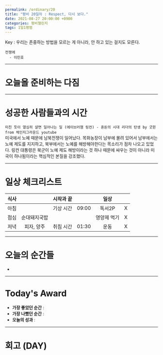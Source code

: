 ```yaml
---
permalink: /ordinary/20
title: "평비 20일차 : Respect, 다시 보다."
date: 2021-08-27 20:00:00 +0900
categories: 평비챌린지
tags: 1일1평범
---  
```

Key : 우리는 존중하는 방법을 모르는 게 아니라, 안 하고 있는 걸지도 모른다.  
```
전쟁에
  - 이민호
```

---
# 오늘을 준비하는 다짐


---
# 성공한 사람들과의 시간
`미친 듯이 열심히 살면 일어나는 일 (에이브러햄 링컨) - 혼돈의 시대 리더의 탄생 by 굿윈 from 체인지그라운드 youtube`  
미국에서 노예 때문에 남북전쟁이 일어났다. 목화농장이 남부에 몰려 있어서 남부에서는 노예 제도를 지지하고, 북부에서는 노예를 해방해야한다는 목소리가 점차 나오고 있었다. 링컨 대통령은 북군이 노예 제도 해방이라는 것 하나 때문에 싸우는 것이 아니라 미국이 하나됨이라는 핵심적인 본질을 강조했다.


---
# 일상 체크리스트

| 식사 |  | 시작과 끝 |  | 일상 |  |
|:----:|:----:|:----:|:----:|:----:|:----:|
| 아침 |  | 기상 시간 | 09:00 | 독서2P | X |
| 점심 | 순대돼지국밥 |  |  | 영양제 먹기 | X |
| 저녁 | 피자, 양주 | 취침 시간 | 01:30 | 운동 | X |

---
# 오늘의 순간들
- 

---
# Today's Award
- **가장 좋았던 순간** : 
- **가장 나빴던 순간** : 
- **오늘의 성과** : 

---
# 회고 (DAY)
